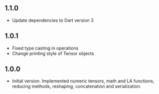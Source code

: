 ## 1.1.0
- Update dependencies to Dart version 3

## 1.0.1

- Fixed type casting in operations
- Change printing style of Tensor objects

## 1.0.0

- Initial version. Implemented numeric tensors, math and LA functions, reducing methods, reshaping, concatenation and serialization.
